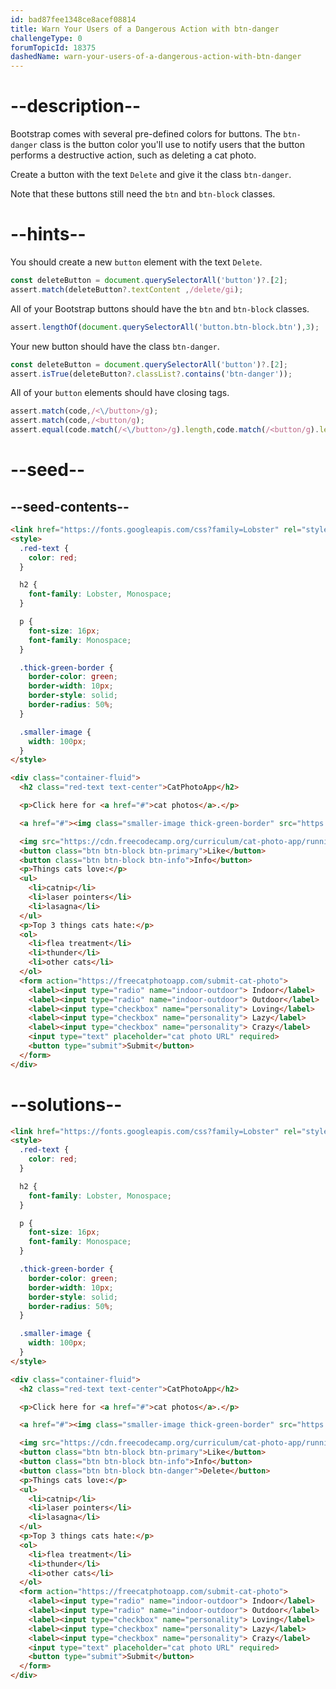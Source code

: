 ```yaml
---
id: bad87fee1348ce8acef08814
title: Warn Your Users of a Dangerous Action with btn-danger
challengeType: 0
forumTopicId: 18375
dashedName: warn-your-users-of-a-dangerous-action-with-btn-danger
---
```


# --description--

Bootstrap comes with several pre-defined colors for buttons. The `btn-danger` class is the button color you'll use to notify users that the button performs a destructive action, such as deleting a cat photo.

Create a button with the text `Delete` and give it the class `btn-danger`.

Note that these buttons still need the `btn` and `btn-block` classes.

# --hints--

You should create a new `button` element with the text `Delete`.

```js
const deleteButton = document.querySelectorAll('button')?.[2]; 
assert.match(deleteButton?.textContent ,/delete/gi);
```

All of your Bootstrap buttons should have the `btn` and `btn-block` classes.

```js
assert.lengthOf(document.querySelectorAll('button.btn-block.btn'),3);
```

Your new button should have the class `btn-danger`.

```js
const deleteButton = document.querySelectorAll('button')?.[2]; 
assert.isTrue(deleteButton?.classList?.contains('btn-danger'));
```

All of your `button` elements should have closing tags.

```js
assert.match(code,/<\/button>/g);
assert.match(code,/<button/g);
assert.equal(code.match(/<\/button>/g).length,code.match(/<button/g).length);
```

# --seed--

## --seed-contents--

```html
<link href="https://fonts.googleapis.com/css?family=Lobster" rel="stylesheet" type="text/css">
<style>
  .red-text {
    color: red;
  }

  h2 {
    font-family: Lobster, Monospace;
  }

  p {
    font-size: 16px;
    font-family: Monospace;
  }

  .thick-green-border {
    border-color: green;
    border-width: 10px;
    border-style: solid;
    border-radius: 50%;
  }

  .smaller-image {
    width: 100px;
  }
</style>

<div class="container-fluid">
  <h2 class="red-text text-center">CatPhotoApp</h2>

  <p>Click here for <a href="#">cat photos</a>.</p>

  <a href="#"><img class="smaller-image thick-green-border" src="https://cdn.freecodecamp.org/curriculum/cat-photo-app/relaxing-cat.jpg" alt="A cute orange cat lying on its back."></a>

  <img src="https://cdn.freecodecamp.org/curriculum/cat-photo-app/running-cats.jpg" class="img-responsive" alt="Three kittens running towards the camera.">
  <button class="btn btn-block btn-primary">Like</button>
  <button class="btn btn-block btn-info">Info</button>
  <p>Things cats love:</p>
  <ul>
    <li>catnip</li>
    <li>laser pointers</li>
    <li>lasagna</li>
  </ul>
  <p>Top 3 things cats hate:</p>
  <ol>
    <li>flea treatment</li>
    <li>thunder</li>
    <li>other cats</li>
  </ol>
  <form action="https://freecatphotoapp.com/submit-cat-photo">
    <label><input type="radio" name="indoor-outdoor"> Indoor</label>
    <label><input type="radio" name="indoor-outdoor"> Outdoor</label>
    <label><input type="checkbox" name="personality"> Loving</label>
    <label><input type="checkbox" name="personality"> Lazy</label>
    <label><input type="checkbox" name="personality"> Crazy</label>
    <input type="text" placeholder="cat photo URL" required>
    <button type="submit">Submit</button>
  </form>
</div>
```

# --solutions--

```html
<link href="https://fonts.googleapis.com/css?family=Lobster" rel="stylesheet" type="text/css">
<style>
  .red-text {
    color: red;
  }

  h2 {
    font-family: Lobster, Monospace;
  }

  p {
    font-size: 16px;
    font-family: Monospace;
  }

  .thick-green-border {
    border-color: green;
    border-width: 10px;
    border-style: solid;
    border-radius: 50%;
  }

  .smaller-image {
    width: 100px;
  }
</style>

<div class="container-fluid">
  <h2 class="red-text text-center">CatPhotoApp</h2>

  <p>Click here for <a href="#">cat photos</a>.</p>

  <a href="#"><img class="smaller-image thick-green-border" src="https://cdn.freecodecamp.org/curriculum/cat-photo-app/relaxing-cat.jpg" alt="A cute orange cat lying on its back."></a>

  <img src="https://cdn.freecodecamp.org/curriculum/cat-photo-app/running-cats.jpg" class="img-responsive" alt="Three kittens running towards the camera.">
  <button class="btn btn-block btn-primary">Like</button>
  <button class="btn btn-block btn-info">Info</button>
  <button class="btn btn-block btn-danger">Delete</button>
  <p>Things cats love:</p>
  <ul>
    <li>catnip</li>
    <li>laser pointers</li>
    <li>lasagna</li>
  </ul>
  <p>Top 3 things cats hate:</p>
  <ol>
    <li>flea treatment</li>
    <li>thunder</li>
    <li>other cats</li>
  </ol>
  <form action="https://freecatphotoapp.com/submit-cat-photo">
    <label><input type="radio" name="indoor-outdoor"> Indoor</label>
    <label><input type="radio" name="indoor-outdoor"> Outdoor</label>
    <label><input type="checkbox" name="personality"> Loving</label>
    <label><input type="checkbox" name="personality"> Lazy</label>
    <label><input type="checkbox" name="personality"> Crazy</label>
    <input type="text" placeholder="cat photo URL" required>
    <button type="submit">Submit</button>
  </form>
</div>
```
